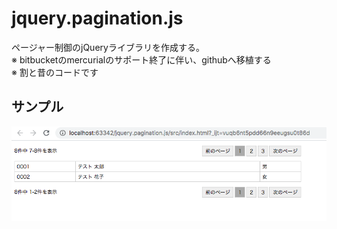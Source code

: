 # jquery.pagination.js
ページャー制御のjQueryライブラリを作成する。  
※ bitbucketのmercurialのサポート終了に伴い、githubへ移植する  
※ 割と昔のコードです  

## サンプル
![サンプル](./docs/caputure.png)
